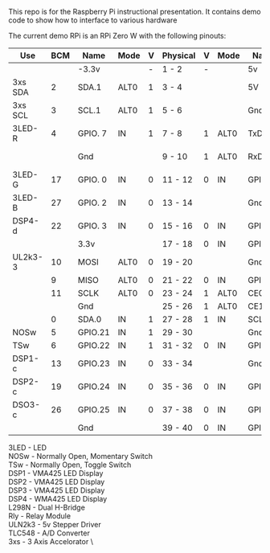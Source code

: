 This repo is for the Raspberry Pi instructional presentation.
It contains demo code to show how to interface to various hardware

The current demo RPi is an RPi Zero W with the following pinouts:

 | Use      | BCM |   Name  | Mode | V | Physical| V | Mode | Name    | BCM | Use    |
 |---|---|---|---|---|---|---|---|---|---|---|
 |         |     |   -3.3v |      | - |  1 - 2  | - |      | 5v      |     |        |
 | 3xs SDA |   2 |   SDA.1 | ALT0 | 1 |  3 - 4  |   |      | 5V      |     |        |
 | 3xs SCL |   3 |   SCL.1 | ALT0 | 1 |  5 - 6  |   |      | Gnd     |     |        |
 | 3LED-R  |   4 | GPIO. 7 |   IN | 1 |  7 - 8  | 1 | ALT0 | TxD     | 14  |TLC548-c|
 |         |     |    Gnd  |      |   |  9 - 10 | 1 | ALT0 | RxD     | 15  |TLD548-d|
 | 3LED-G  |  17 | GPIO. 0 |   IN | 0 | 11 - 12 | 0 | IN   | GPIO. 1 | 18  |L298N-1 |
 | 3LED-B  |  27 | GPIO. 2 |   IN | 0 | 13 - 14 |   |      | Gnd     |     |        |
 | DSP4-d  |  22 | GPIO. 3 |   IN | 0 | 15 - 16 | 0 | IN   | GPIO. 4 | 23  |L298N-2 |
 |         |     |    3.3v |      |   | 17 - 18 | 0 | IN   | GPIO. 5 | 24  |UL2k3-4 |
 | UL2k3-3 |  10 |    MOSI | ALT0 | 0 | 19 - 20 |   |      | Gnd     |     |        |
 |         |   9 |    MISO | ALT0 | 0 | 21 - 22 | 0 | IN   | GPIO. 6 | 25  |Srvo    |
 |         |  11 |    SCLK | ALT0 | 0 | 23 - 24 | 1 | ALT0 | CE0     | 8   |UL2k3-1 |
 |         |     |     Gnd |      |   | 25 - 26 | 1 | ALT0 | CE1     | 7   |UL2k3-2 |
 |         |   0 |   SDA.0 |   IN | 1 | 27 - 28 | 1 | IN   | SCL.0   | 1   |        |
 | NOSw    |   5 | GPIO.21 |   IN | 1 | 29 - 30 |   |      | Gnd     |     |        |
 | TSw     |   6 | GPIO.22 |   IN | 1 | 31 - 32 | 0 | IN   | GPIO.26 | 12  | DSP1-d |
 | DSP1-c  |  13 | GPIO.23 |   IN | 0 | 33 - 34 |   |      | Gnd     |     |        |
 | DSP2-c  |  19 | GPIO.24 |   IN | 0 | 35 - 36 | 0 | IN   | GPIO.27 | 16  | DSP2-d |
 | DSO3-c  |  26 | GPIO.25 |   IN | 0 | 37 - 38 | 0 | IN   | GPIO.28 | 20  | DSP3-d |
 |         |     |     Gnd |      |   | 39 - 40 | 0 | IN   | GPIO.29 | 21  | DSP4-c |
 
 3LED - LED \
 NOSw - Normally Open, Momentary Switch \
 TSw - Normally Open, Toggle Switch \
 DSP1 - VMA425 LED Display \
 DSP2 - VMA425 LED Display \
 DSP3 - VMA425 LED Display \
 DSP4 - WMA425 LED Display \
 L298N - Dual H-Bridge \
 Rly - Relay Module \
 ULN2k3 - 5v Stepper Driver \
 TLC548 - A/D Converter \
 3xs - 3 Axis Accelorator \
 
